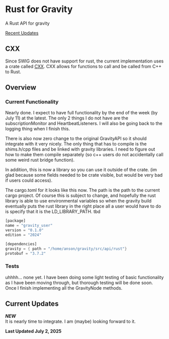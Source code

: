 # Rust for Gravity

A Rust API for gravity

[Recent Updates](#current-updates)

## CXX

Since SWIG does not have support for rust, the current implementation uses a crate called [CXX](https://cxx.rs). CXX allows for functions to call and be called from C++ to Rust. 

## Overview

### Current Functionality
Nearly done. I expect to have full functionality by the end of the week (by July 11) at the latest. The only 2 things I do not have are the subscriptionMonitor and HeartbeatListeners. I will also be going back to the logging thing when I finish this.

There is also now zero change to the original GravityAPI so it should integrate with it very nicely. The only thing that has to compile is the shims.h/cpp files and be linked with gravity libraries. I need to figure out how to make them compile separately (so c++ users do not accidentally call some weird rust bridge function).

In addition, this is now a library so you can use it outside of the crate. (im glad because some fields needed to be crate visible, but would be very bad if users could access).

The cargo.toml for it looks like this now. The path is the path to the current cargo project. Of course this is subject to change, and hopefully the rust library is able to use environmental variables so when the gravity build eventually puts the rust library in the right place all a user would have to do is specify that it is the LD_LIBRARY_PATH. tbd

```rust
[package]
name = "gravity_user"
version = "0.1.0"
edition = "2024"

[dependencies]
gravity = { path = "/home/anson/gravity/src/api/rust"}
protobuf = "3.7.2"
```

### Tests

uhhhh... none yet.
I have been doing some light testing of basic functionality as I have been moving through, but thorough testing will be done soon. Once I finish implementing all the GravityNode methods.


## Current Updates
***NEW*** <br>
It is nearly time to integrate. I am (maybe) looking forward to it.

**Last Updated July 2, 2025**